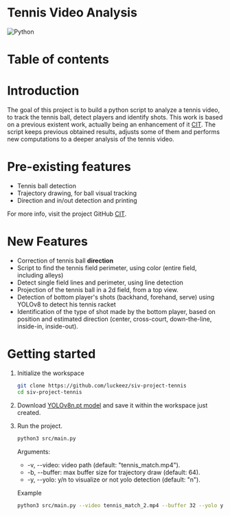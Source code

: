 # Tennis Video Analysis

<div>
    <img src="https://img.shields.io/badge/python-3670A0?style=flat&logo=python&logoColor=ffdd54" alt="Python"/>
</div>

# Table of contents

# Introduction

The goal of this project is to build a python script to analyze a tennis video, to track the tennis ball, detect players and identify shots. This work is based on a previous existent work, actually being an enhancement of it [CIT](apowdk). 
The script keeps previous obtained results, adjusts some of them and performs new computations to a deeper analysis of the tennis video.

# Pre-existing features

- Tennis ball detection
- Trajectory drawing, for ball visual tracking
- Direction and in/out detection and printing

For more info, visit the project GitHub [CIT](apowdk).

# New Features

- Correction of tennis ball **direction** 
- Script to find the tennis field perimeter, using color (entire field, including alleys)
- Detect single field lines and perimeter, using line detection
- Projection of the tennis ball in a 2d field, from a top view.
- Detection of bottom player's shots (backhand, forehand, serve) using YOLOv8 to detect his tennis racket
- Identification of the type of shot made by the bottom player, based on position and estimated direction (center, cross-court, down-the-line, inside-in, inside-out).

# Getting started

1. Initialize the workspace
    ```bash
    git clone https://github.com/luckeez/siv-project-tennis
    cd siv-project-tennis
    ```

2. Download [YOLOv8n.pt model](https://www.google.com/url?sa=t&source=web&rct=j&opi=89978449&url=https://github.com/ultralytics/assets/releases/download/v8.1.0/yolov8n.pt&ved=2ahUKEwih--ui14-FAxX4Q_EDHRcEDEwQFnoECBIQAQ&usg=AOvVaw0xT1jI0XjDZI-PC-WWmzci) and save it within the workspace just created.

3. Run the project.
    ```bash
    python3 src/main.py
    ```
    Arguments:
    - -v, --video: video path (default: "tennis_match.mp4"). 
    - -b, --buffer: max buffer size for trajectory draw (default: 64).
    - -y, --yolo: y/n to visualize or not yolo detection (default: "n").

    Example
    ```bash
    python3 src/main.py --video tennis_match_2.mp4 --buffer 32 --yolo y
    ```



